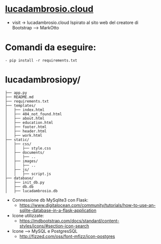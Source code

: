 # [lucadambrosio.cloud](https://www.lucadambrosio.cloud/)
  - visit -> lucadambrosio.cloud
Ispirato al sito web del creatore di Bootstrap --> MarkOtto

# Comandi da eseguire:
    - pip install -r requirements.txt

# lucadambrosiopy/
    ├── app.py
    ├── README.md
    ├── requirements.txt
    ├── templates/
    │   ├── index.html
    │   ├── 404_not_found.html
    │   ├── about.html
    │   ├── education.html
    │   ├── footer.html
    │   ├── header.html
    │   ├── work.html
    ├── static/
    │   ├── css/
    │   │   ├── style.css
    │   ├── documents/
    │   │   ├── ..
    │   ├── images/
    │   │   ├── ..
    │   ├── js/
    │   │   ├── script.js
    ├── database/
    │   ├── init_db.py
    │   ├── db.db
    │   ├── lucadambrosio.db


* Connessione db MySqlite3 con Flask:
    - https://www.digitalocean.com/community/tutorials/how-to-use-an-sqlite-database-in-a-flask-application
* Icone utilizzate:
    - https://mdbootstrap.com/docs/standard/content-styles/icons/#section-icon-search
* Icone --> MySQL e PostgresSQL
    - http://fizzed.com/oss/font-mfizz/icon-postgres
